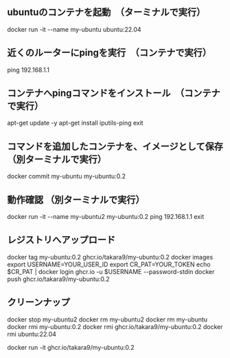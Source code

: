 
## ubuntuのコンテナを起動　（ターミナルで実行）
docker run -it --name my-ubuntu ubuntu:22.04

## 近くのルーターにpingを実行　（コンテナで実行）
ping 192.168.1.1

## コンテナへpingコマンドをインストール　（コンテナで実行）
apt-get update -y
apt-get install iputils-ping
exit

## コマンドを追加したコンテナを、イメージとして保存 （別ターミナルで実行）
docker commit my-ubuntu my-ubuntu:0.2

## 動作確認 （別ターミナルで実行）
docker run -it --name my-ubuntu2 my-ubuntu:0.2
ping 192.168.1.1
exit

## レジストリへアップロード
docker tag my-ubuntu:0.2 ghcr.io/takara9/my-ubuntu:0.2
docker images
export USERNAME=YOUR_USER_ID
export CR_PAT=YOUR_TOKEN
echo $CR_PAT | docker login ghcr.io -u $USERNAME --password-stdin
docker push ghcr.io/takara9/my-ubuntu:0.2


## クリーンナップ
docker stop my-ubuntu2 
docker rm my-ubuntu2
docker rm my-ubuntu
docker rmi my-ubuntu:0.2
docker rmi ghcr.io/takara9/my-ubuntu:0.2
docker rmi ubuntu:22.04


docker run -it ghcr.io/takara9/my-ubuntu:0.2